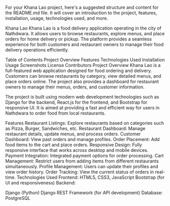 
For your Khana Lao project, here's a suggested structure and content for the README.md file. It will cover an introduction to the project, features, installation, usage, technologies used, and more.

Khana Lao
Khana Lao is a food delivery application operating in the city of Nathdwara. It allows users to browse restaurants, explore menus, and place orders for home delivery or pickup. The platform provides a seamless experience for both customers and restaurant owners to manage their food delivery operations efficiently.

Table of Contents
Project Overview
Features
Technologies Used
Installation
Usage
Screenshots
License
Contributors
Project Overview
Khana Lao is a full-featured web application designed for food ordering and delivery. Customers can browse restaurants by category, view detailed menus, and place orders online. The project also provides a dashboard for restaurant owners to manage their menus, orders, and customer information.

The project is built using modern web development technologies such as Django for the backend, React.js for the frontend, and Bootstrap for responsive UI. It is aimed at providing a fast and efficient way for users in Nathdwara to order food from local restaurants.

Features
Restaurant Listings: Explore restaurants based on categories such as Pizza, Burger, Sandwiches, etc.
Restaurant Dashboard: Manage restaurant details, update menus, and process orders.
Customer Dashboard: View past orders and manage profiles.
Order Placement: Add food items to the cart and place orders.
Responsive Design: Fully responsive interface that works across desktop and mobile devices.
Payment Integration: Integrated payment options for order processing.
Cart Management: Restrict users from adding items from different restaurants simultaneously.
Profile Management: Users can update their profiles and view order history.
Order Tracking: View the current status of orders in real-time.
Technologies Used
Frontend:
HTML5, CSS3, JavaScript
Bootstrap (for UI and responsiveness)
Backend:

Django (Python)
Django REST Framework (for API development)
Database:
PostgreSQL

